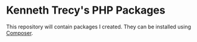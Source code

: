 # Kenneth Trecy's PHP Packages
This repository will contain packages I created. They can be installed using [Composer](https://getcomposer.org/).
